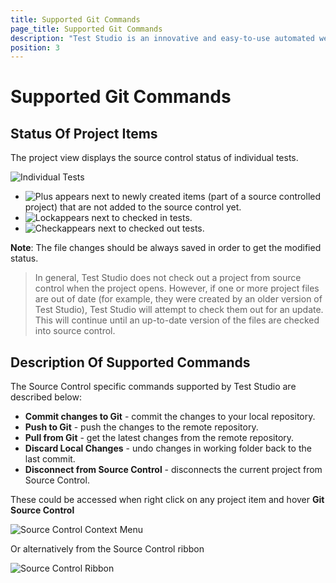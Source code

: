 ```yaml
---
title: Supported Git Commands
page_title: Supported Git Commands
description: "Test Studio is an innovative and easy-to-use automated web, WPF and load testing solution. Test Studio tests support essential technologies like ASP.NET AJAX, Silverlight, PHP and MVC. HTML5, Testing framework, functional testing, performance testing, load testing, exploratory testing, manual testing."
position: 3
---
```

# Supported Git Commands

## Status Of Project Items

The project view displays the source control status of individual tests.

![Individual Tests][6]

- ![Plus][7] appears next to newly created items (part of a source controlled project) that are not added to the source control yet.
- ![Lock][8]appears next to checked in tests.
- ![Check][9]appears next to checked out tests.

**Note**: The file changes should be always saved in order to get the modified status.

> In general, Test Studio does not check out a project from source control when the project opens. However, if one or more project files are out of date (for example, they were created by an older version of Test Studio), Test Studio will attempt to check them out for an update. This will continue until an up-to-date version of the files are checked into source control.

## Description Of Supported Commands

The Source Control specific commands supported by Test Studio are described below:

- **Commit changes to Git** - commit the changes to your local repository.
- **Push to Git** - push the changes to the remote repository.
- **Pull from Git** - get the latest changes from the remote repository.
- **Discard Local Changes** - undo changes in working folder back to the last commit.
- **Disconnect from Source Control** - disconnects the current project from Source Control.

These could be accessed when right click on any project item and hover **Git Source Control**

![Source Control Context Menu][1]

Or alternatively from the Source Control ribbon

![Source Control Ribbon][2]

[1]: /img/features/source-control/git/supported-git-commands/fig1.png
[2]: /img/features/source-control/git/supported-git-commands/fig2.png
[5]: /img/features/source-control/git/open-git-project/fig5.png
[6]: /img/features/source-control/open-tfs-project/fig6.png
[7]: /img/features/source-control/open-tfs-project/fig7.png
[8]: /img/features/source-control/open-tfs-project/fig8.png
[9]: /img/features/source-control/open-tfs-project/fig9.png
